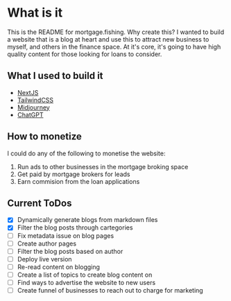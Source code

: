 # What is it

This is the README for mortgage.fishing. Why create this? I wanted to build a website that is a blog at heart and use this to attract new business to myself, and others in the finance space. At it's core, it's going to have high quality content for those looking for loans to consider.

## What I used to build it

- [NextJS](https://nextjs.org)
- [TailwindCSS](https://tailwindcss.com)
- [Midjourney](https://midjourney.com)
- [ChatGPT](https://chat.openai.com)

## How to monetize

I could do any of the following to monetise the website:

1. Run ads to other businesses in the mortgage broking space
2. Get paid by mortgage brokers for leads
3. Earn commision from the loan applications

## Current ToDos

- [x] Dynamically generate blogs from markdown files
- [x] Filter the blog posts through cartegories
- [ ] Fix metadata issue on blog pages
- [ ] Create author pages
- [ ] Filter the blog posts based on author
- [ ] Deploy live version
- [ ] Re-read content on blogging
- [ ] Create a list of topics to create blog content on
- [ ] Find ways to advertise the website to new users
- [ ] Create funnel of businesses to reach out to charge for marketing
